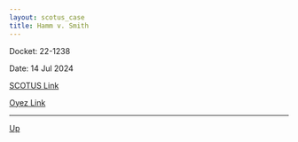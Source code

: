 ```yaml
---
layout: scotus_case
title: Hamm v. Smith
---
```


Docket: 22-1238

Date: 14 Jul 2024

[SCOTUS Link](https://www.supremecourt.gov/opinions/23pdf/602us1r38_mlho.pdf)

[Oyez Link](https://www.oyez.org/cases/2024/22-1238)

---

[Up](./README.md)